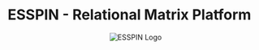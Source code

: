 # ESSPIN - Relational Matrix Platform

<p align="center">
  <img src="public/images/ESSPIN.svg width="200px" alt="ESSPIN Logo">
</p>

